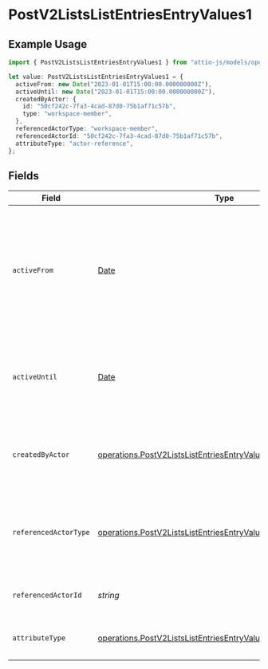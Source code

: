 # PostV2ListsListEntriesEntryValues1

## Example Usage

```typescript
import { PostV2ListsListEntriesEntryValues1 } from "attio-js/models/operations";

let value: PostV2ListsListEntriesEntryValues1 = {
  activeFrom: new Date("2023-01-01T15:00:00.000000000Z"),
  activeUntil: new Date("2023-01-01T15:00:00.000000000Z"),
  createdByActor: {
    id: "50cf242c-7fa3-4cad-87d0-75b1af71c57b",
    type: "workspace-member",
  },
  referencedActorType: "workspace-member",
  referencedActorId: "50cf242c-7fa3-4cad-87d0-75b1af71c57b",
  attributeType: "actor-reference",
};
```

## Fields

| Field                                                                                                                                              | Type                                                                                                                                               | Required                                                                                                                                           | Description                                                                                                                                        | Example                                                                                                                                            |
| -------------------------------------------------------------------------------------------------------------------------------------------------- | -------------------------------------------------------------------------------------------------------------------------------------------------- | -------------------------------------------------------------------------------------------------------------------------------------------------- | -------------------------------------------------------------------------------------------------------------------------------------------------- | -------------------------------------------------------------------------------------------------------------------------------------------------- |
| `activeFrom`                                                                                                                                       | [Date](https://developer.mozilla.org/en-US/docs/Web/JavaScript/Reference/Global_Objects/Date)                                                      | :heavy_check_mark:                                                                                                                                 | The point in time at which this value was made "active". `active_from` can be considered roughly analogous to `created_at`.                        | 2023-01-01T15:00:00.000000000Z                                                                                                                     |
| `activeUntil`                                                                                                                                      | [Date](https://developer.mozilla.org/en-US/docs/Web/JavaScript/Reference/Global_Objects/Date)                                                      | :heavy_check_mark:                                                                                                                                 | The point in time at which this value was deactivated. If `null`, the value is active.                                                             | 2023-01-01T15:00:00.000000000Z                                                                                                                     |
| `createdByActor`                                                                                                                                   | [operations.PostV2ListsListEntriesEntryValuesCreatedByActor](../../models/operations/postv2listslistentriesentryvaluescreatedbyactor.md)           | :heavy_check_mark:                                                                                                                                 | The actor that created this value.                                                                                                                 | {<br/>"type": "workspace-member",<br/>"id": "50cf242c-7fa3-4cad-87d0-75b1af71c57b"<br/>}                                                           |
| `referencedActorType`                                                                                                                              | [operations.PostV2ListsListEntriesEntryValuesReferencedActorType](../../models/operations/postv2listslistentriesentryvaluesreferencedactortype.md) | :heavy_check_mark:                                                                                                                                 | The type of the referenced actor. [Read more information on actor types here](/docs/actors).                                                       | workspace-member                                                                                                                                   |
| `referencedActorId`                                                                                                                                | *string*                                                                                                                                           | :heavy_check_mark:                                                                                                                                 | The ID of the referenced actor.                                                                                                                    | 50cf242c-7fa3-4cad-87d0-75b1af71c57b                                                                                                               |
| `attributeType`                                                                                                                                    | [operations.PostV2ListsListEntriesEntryValuesAttributeType](../../models/operations/postv2listslistentriesentryvaluesattributetype.md)             | :heavy_check_mark:                                                                                                                                 | The attribute type of the value.                                                                                                                   | actor-reference                                                                                                                                    |
